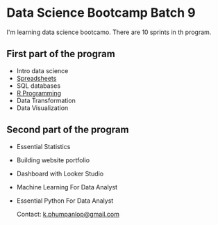 # Data Science Bootcamp Batch 9

I'm learning data science bootcamo. There are 10 sprints in th program.

## First part of the program

- Intro data science
- [Spreadsheets](Spreadsheets)
- SQL databases
- [R Programming](R_Programming)
- Data Transformation
- Data Visualization

## Second part of the program

- Essential Statistics
- Building website portfolio
- Dashboard with Looker Studio
- Machine Learning For Data Analyst
- Essential Python For Data Analyst

  Contact: k.phumpanlop@gmail.com
